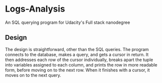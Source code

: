 # Logs-Analysis
An SQL querying program for Udacity's Full stack nanodegree  

## Design
The design is straightforward, other than the SQL queries. The program connects
to the database, makes a query, and gets a cursor in return. It then addresses
each row of the cursor individually, breaks apart the tuple into variables assigned
to each column, and prints the row in more readable form, before moving on to the
next row. When it finishes with a cursor, it moves on to the next query.
